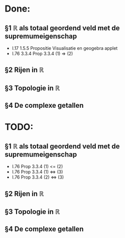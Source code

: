 # Done:

## §1 $\mathbb{R}$ als totaal geordend veld met de supremumeigenschap
 - I.17 1.5.5 Propositie Visualisatie en geogebra applet
 - I.76 3.3.4 Prop 3.3.4 (1) => (2)
## §2 Rijen in $\mathbb{R}$
## §3 Topologie in $\mathbb{R}$
## §4 De complexe getallen

# TODO:

## §1 $\mathbb{R}$ als totaal geordend veld met de supremumeigenschap
- I.76 Prop 3.3.4 (1) <= (2)
- I.76 Prop 3.3.4 (1) <=> (3)
- I.76 Prop 3.3.4 (2) <=> (3)

## §2 Rijen in $\mathbb{R}$

## §3 Topologie in $\mathbb{R}$

## §4 De complexe getallen
